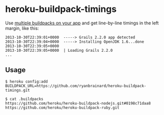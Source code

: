 # heroku-buildpack-timings

Use [multiple buildpacks on your app](https://github.com/ddollar/heroku-buildpack-multi) and get line-by-line timings in the left margin, like this:

```
2013-10-30T22:39:01+0000  -----> Grails 2.2.0 app detected
2013-10-30T22:39:04+0000  -----> Installing OpenJDK 1.6...done
2013-10-30T22:39:05+0000  
2013-10-30T22:39:05+0000  | Loading Grails 2.2.0
...
```

## Usage

    $ heroku config:add BUILDPACK_URL=https://github.com/ryanbrainard/heroku-buildpack-timings.git

    $ cat .buildpacks
    https://github.com/heroku/heroku-buildpack-nodejs.git#0198c71daa8
    https://github.com/heroku/heroku-buildpack-ruby.git
